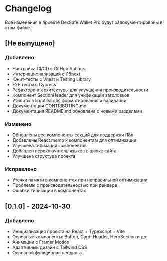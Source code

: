 # Changelog

Все изменения в проекте DexSafe Wallet Pro будут задокументированы в этом файле.

## [Не выпущено]

### Добавлено
- Настройка CI/CD с GitHub Actions
- Интернационализация с i18next
- Юнит-тесты с Vitest и Testing Library
- E2E тесты с Cypress
- Рефакторинг архитектуры для улучшения производительности
- Компонент SectionHeader для унификации заголовков
- Утилиты в lib/utils/ для форматирования и валидации
- Документация CONTRIBUTING.md
- Документация README.md обновлена с новыми разделами

### Изменено
- Обновлены все компоненты секций для поддержки i18n
- Добавлены React.memo к компонентам для оптимизации
- Улучшена типизация компонентов
- Добавлен переключатель языков в шапке сайта
- Улучшена структура проекта

### Исправлено
- Утечки памяти в компонентах при неправильной оптимизации
- Проблемы с производительностью при рендере
- Ошибки типизации в компонентах

## [0.1.0] - 2024-10-30

### Добавлено
- Инициализация проекта на React + TypeScript + Vite
- Основные компоненты: Button, Card, Header, HeroSection и др.
- Анимации с Framer Motion
- Адаптивный дизайн с Tailwind CSS
- Основной функционал лендинга